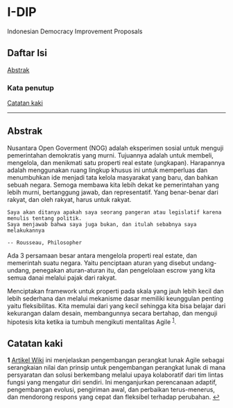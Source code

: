 # I-DIP
Indonesian Democracy Improvement Proposals

## Daftar Isi

[Abstrak](#abstrak)

### **Kata penutup**

[Catatan kaki](#catatan-kaki)

---

## Abstrak

Nusantara Open Goverment (NOG) adalah eksperimen sosial untuk menguji pemerintahan demokratis yang murni. Tujuannya adalah untuk membeli, mengelola, dan menikmati satu properti real estate (ungkapan). Harapannya adalah menggunakan ruang lingkup khusus ini untuk memperluas dan menumbuhkan ide menjadi tata kelola masyarakat yang baru, dan bahkan sebuah negara. Semoga membawa kita lebih dekat ke pemerintahan yang lebih murni, bertanggung jawab, dan representatif. Yang benar-benar dari rakyat, dan oleh rakyat, harus untuk rakyat.


    Saya akan ditanya apakah saya seorang pangeran atau legislatif karena menulis tentang politik. 
    Saya menjawab bahwa saya juga bukan, dan itulah sebabnya saya melakukannya
    
    -- Rousseau, Philosopher

Ada 3 persamaan besar antara mengelola properti real estate, dan memerintah suatu negara. Yaitu penciptaan aturan yang disebut undang-undang, penegakan aturan-aturan itu, dan pengelolaan escrow yang kita semua danai melalui pajak dari rakyat.

Menciptakan framework untuk properti pada skala yang jauh lebih kecil dan lebih sederhana dan melalui mekanisme dasar memiliki keunggulan penting yaitu fleksibilitas. Kita memulai dari yang kecil sehingga kita bisa belajar dari kekurangan dalam desain, membangunnya secara bertahap, dan menguji hipotesis kita ketika ia tumbuh mengikuti mentalitas Agile <sup id="a1">[1](#f1)</sup>.
















## **Catatan kaki**

<b id="f1">1</b> [Artikel Wiki](https://en.wikipedia.org/wiki/Agile_software_development) ini menjelaskan pengembangan perangkat lunak Agile sebagai serangkaian nilai dan prinsip untuk pengembangan perangkat lunak di mana persyaratan dan solusi berkembang melalui upaya kolaboratif dari tim lintas fungsi yang mengatur diri sendiri. Ini menganjurkan perencanaan adaptif, pengembangan evolusi, pengiriman awal, dan perbaikan terus-menerus, dan mendorong respons yang cepat dan fleksibel terhadap perubahan. [↩](#a1)